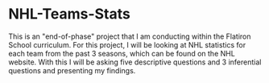 # NHL-Teams-Stats
This is an "end-of-phase" project that I am conducting within the Flatiron School curriculum. For this project, I will be looking at NHL statistics for each team from the past 3 seasons, which can be found on the NHL website. With this I will be asking five descriptive questions and 3 inferential questions and presenting my findings.
